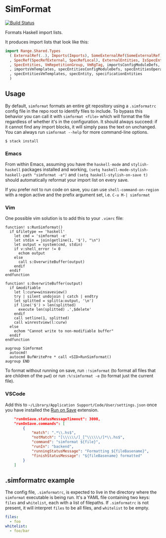 # SimFormat

[![Build Status](https://travis-ci.com/simspace/simformat.svg?branch=master)](https://travis-ci.com/simspace/simformat)

Formats Haskell import lists.

It produces import lists that look like this:

```haskell
import Range.Shared.Types
  ( ExternalRef(..), Imports(Imports), SomeExternalRef(SomeExternalRef), SpecEntity(..)
  , SpecRef(SpecRefExternal, SpecRefLocal), ExternalEntities, IsSpecEntity, ResolvedSpec
  , SpecEntities, VmRepetitionGroup, VmRgTag, importsConfigModuleDefs, importsOperatingSystems
  , importsVmTemplates, specEntitiesConfigModuleDefs, specEntitiesOperatingSystems
  , specEntitiesVmTemplates, specEntity, specificationEntities
  )
```

## Usage

By default, `simformat` formats an entire git repository using a `.simformatrc` config file in the repo root to identify
files to include. To bypass this behavior you can call it with `simformat <file>` which will format the file regardless of
whether it's in the configuration. It should always succeed: if it cannot find any import blocks, it will simply pass
the text on unchanged. You can always run `simformat --help` for more command-line options.

```
$ stack install
```

### Emacs

From within Emacs, assuming you have the `haskell-mode` and `stylish-haskell` packages installed and working, `(setq
haskell-mode-stylish-haskell-path "simformat -e")` and `(setq haskell-stylish-on-save t)` should automatically reformat
your import list on every save.

If you prefer not to run code on save, you can use `shell-command-on-region` with a region active and the prefix
argument set, i.e. `C-u M-| simformat`

### Vim

One possible vim solution is to add this to your `.vimrc` file:

```
function! s:RunSimformat()
  if &filetype == 'haskell'
    let cmd = 'simformat -e'
    let stdin = join(getline(1, '$'), "\n")
    let output = system(cmd, stdin)
    if v:shell_error != 0
      echom output
    else
      call s:OverwriteBuffer(output)
    endif
  endif
endfunction

function! s:OverwriteBuffer(output)
  if &modifiable
    let l:curw=winsaveview()
    try | silent undojoin | catch | endtry
    let splitted = split(a:output, '\n')
    if line('$') > len(splitted)
      execute len(splitted) .',$delete'
    endif
    call setline(1, splitted)
    call winrestview(l:curw)
  else
    echom "Cannot write to non-modifiable buffer"
  endif
endfunction

augroup Simformat
  autocmd!
  autocmd BufWritePre * call <SID>RunSimformat()
augroup END
```

To format without running on save, run `:!simformat` (to format all files that are children of the `pwd`) or run `:%!simformat -e` (to format just the current file).

### VSCode

Add this to `~/Library/Application Support/Code/User/settings.json` once you have installed the [Run on Save](https://github.com/pucelle/vscode-run-on-save) extension.

```json
    "runOnSave.statusMessageTimeout": 3000,
    "runOnSave.commands": [
        {
            "match": ".*\\.hs$",
            "notMatch": "[\\\\\\/]_[^\\\\\\/]*\\.hs$",
            "command": "simformat ${file}",
            "runIn": "backend",
            "runningStatusMessage": "Formatting ${fileBasename}",
            "finishStatusMessage": "${fileBasename} formatted"
        }
    ]
```

## .simformatrc example

The config file, `.simformatrc`, is expected to live in the directory where the `simformat` executable is being run.
It's a YAML file containing two keys: `files` and `whitelist`, each with a list of filepaths. If `.simformatrc` is not
present, it will interpret `files` to be all files, and `whitelist` to be empty.

```yaml
files:
  - foo
whitelist:
  - foo/bar
```
